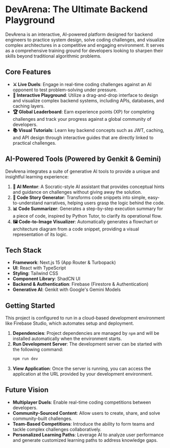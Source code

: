 # DevArena: The Ultimate Backend Playground

DevArena is an interactive, AI-powered platform designed for backend engineers to practice system design, solve coding challenges, and visualize complex architectures in a competitive and engaging environment. It serves as a comprehensive training ground for developers looking to sharpen their skills beyond traditional algorithmic problems.

## Core Features

- **⚔️ Live Duels**: Engage in real-time coding challenges against an AI opponent to test problem-solving under pressure.
- **🎨 Interactive Playground**: Utilize a drag-and-drop interface to design and visualize complex backend systems, including APIs, databases, and caching layers.
- **🏆 Global Leaderboard**: Earn experience points (XP) for completing challenges and track your progress against a global community of developers.
- **📚 Visual Tutorials**: Learn key backend concepts such as JWT, caching, and API design through interactive guides that are directly linked to practical challenges.

## AI-Powered Tools (Powered by Genkit & Gemini)

DevArena integrates a suite of generative AI tools to provide a unique and insightful learning experience:

1.  **🧠 AI Mentor**: A Socratic-style AI assistant that provides conceptual hints and guidance on challenges without giving away the solution.
2.  **📜 Code Story Generator**: Transforms code snippets into simple, easy-to-understand narratives, helping users grasp the logic behind the code.
3.  **📊 Code Summarizer**: Generates a step-by-step execution summary for a piece of code, inspired by Python Tutor, to clarify its operational flow.
4.  **🖼️ Code-to-Image Visualizer**: Automatically generates a flowchart or architecture diagram from a code snippet, providing a visual representation of its logic.

## Tech Stack

-   **Framework**: Next.js 15 (App Router & Turbopack)
-   **UI**: React with TypeScript
-   **Styling**: Tailwind CSS
-   **Component Library**: ShadCN UI
-   **Backend & Authentication**: Firebase (Firestore & Authentication)
-   **Generative AI**: Genkit with Google's Gemini Models

## Getting Started

This project is configured to run in a cloud-based development environment like Firebase Studio, which automates setup and deployment.

1.  **Dependencies**: Project dependencies are managed by `npm` and will be installed automatically when the environment starts.
2.  **Run Development Server**: The development server can be started with the following command:
    ```bash
    npm run dev
    ```
3.  **View Application**: Once the server is running, you can access the application at the URL provided by your development environment.

## Future Vision

-   **Multiplayer Duels**: Enable real-time coding competitions between developers.
-   **Community-Sourced Content**: Allow users to create, share, and solve community-built challenges.
-   **Team-Based Competitions**: Introduce the ability to form teams and tackle complex challenges collaboratively.
-   **Personalized Learning Paths**: Leverage AI to analyze user performance and generate customized learning paths to address knowledge gaps.
